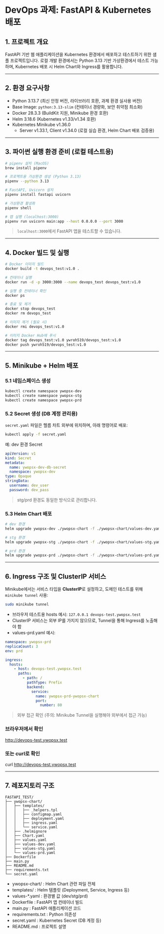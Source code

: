 # DevOps 과제: FastAPI & Kubernetes 배포

## 1. 프로젝트 개요
FastAPI 기반 웹 애플리케이션을 Kubernetes 환경에서 배포하고 테스트하기 위한 샘플 프로젝트입니다.
로컬 개발 환경에서는 Python 3.13 기반 가상환경에서 테스트 가능하며, Kubernetes 배포 시 Helm Chart와 Ingress를 활용합니다.

---

## 2. 환경 요구사항

- Python 3.13.7 (최신 안정 버전, 라이브러리 호환, 과제 환경 실사용 버전)
- Base Image: `python:3.13-slim` (컨테이너 경량화, 보안 취약점 최소화)
- Docker 28.3.3 (BuildKit 지원, Minikube 환경 호환)
- Helm 3.18.6 (Kubernetes v1.33/v1.34 호환)
- Kubernetes Minikube v1.36.0
  - Server v1.33.1, Client v1.34.0 (로컬 실습 환경, Helm Chart 배포 검증용)


---

## 3. 파이썬 실행 환경 준비 (로컬 테스트용)

```bash
# pipenv 설치 (MacOS)
brew install pipenv

# 프로젝트용 가상환경 생성 (Python 3.13)
pipenv --python 3.13

# FastAPI, Uvicorn 설치
pipenv install fastapi uvicorn

# 가상환경 활성화
pipenv shell

# 앱 실행 (localhost:3000)
pipenv run uvicorn main:app --host 0.0.0.0 --port 3000
```

> `localhost:3000`에서 FastAPI 앱을 테스트할 수 있습니다.

---

## 4. Docker 빌드 및 실행

```bash
# Docker 이미지 빌드
docker build -t devops_test:v1.0 .

# 컨테이너 실행
docker run -d -p 3000:3000 --name devops_test devops_test:v1.0

# 실행 중 컨테이너 확인
docker ps

# 종료 및 제거
docker stop devops_test
docker rm devops_test

# 이미지 제거 (필요 시)
docker rmi devops_test:v1.0

# 이미지 Docker Hub에 푸시
docker tag devops_test:v1.0 ywroh519/devops_test:v1.0
docker push ywroh519/devops_test:v1.0
```

---

## 5. Minikube + Helm 배포

### 5.1 네임스페이스 생성

```bash
kubectl create namespace ywopsx-dev
kubectl create namespace ywopsx-stg
kubectl create namespace ywopsx-prd
```

### 5.2 Secret 생성 (DB 계정 관리용)

`secret.yaml` 파일은 헬름 차트 외부에 위치하며, 아래 명령어로 배포:

```bash
kubectl apply -f secret.yaml
```

예: dev 환경 Secret

```yaml
apiVersion: v1
kind: Secret
metadata:
  name: ywopsx-dev-db-secret
  namespace: ywopsx-dev
type: Opaque
stringData:
  username: dev_user
  password: dev_pass
```

> stg/prd 환경도 동일한 방식으로 관리합니다.

### 5.3 Helm Chart 배포

```bash
# dev 환경
helm upgrade ywopsx-dev ./ywopsx-chart -f ./ywopsx-chart/values-dev.yaml --set image.tag="v1.0" --namespace ywopsx-dev

# stg 환경
helm upgrade ywopsx-stg ./ywopsx-chart -f ./ywopsx-chart/values-stg.yaml --set image.tag="v1.0" --namespace ywopsx-stg

# prd 환경
helm upgrade ywopsx-prd ./ywopsx-chart -f ./ywopsx-chart/values-prd.yaml --set image.tag="v1.0" --namespace ywopsx-prd
```

---

## 6. Ingress 구조 및 ClusterIP 서비스

Minikube에서는 서비스 타입을 **ClusterIP**로 설정하고, 도메인 테스트를 위해 `minikube tunnel` 사용:

```bash
sudo minikube tunnel
```

- 브라우저 테스트용 hosts 예시: `127.0.0.1 devops-test.ywopsx.test`
- ClusterIP 서비스는 외부 IP를 가지지 않으므로, Tunnel을 통해 Ingress를 노출해야 함
- values-prd.yaml 예시:

```yaml
namespace: ywopsx-prd
replicaCount: 3
env: prd

ingress:
  hosts:
    - host: devops-test.ywopsx.test
      paths:
        - path: /
          pathType: Prefix
          backend:
            service:
              name: ywopsx-prd-ywopsx-chart
              port:
                number: 80
```

> 외부 접근 확인 (주의: Minikube Tunnel을 실행해야 외부에서 접근 가능)
### 브라우저에서 확인
http://devops-test.ywopsx.test

### 또는 curl로 확인
curl http://devops-test.ywopsx.test




---

## 7. 레포지토리 구조

```
FASTAPI_TEST/
├── ywopsx-chart/
│   ├── templates/
│   │   ├── _helpers.tpl
│   │   ├── configmap.yaml
│   │   ├── deployment.yaml
│   │   ├── ingress.yaml
│   │   └── service.yaml
│   ├── .helmignore
│   ├── Chart.yaml
│   ├── values.yaml
│   ├── values-dev.yaml
│   ├── values-stg.yaml
│   └── values-prd.yaml
├── Dockerfile
├── main.py
├── README.md
├── requirements.txt
└── secret.yaml
```
- ywopsx-chart/ : Helm Chart 관련 파일 전체
- templates/ : Helm 템플릿 (Deployment, Service, Ingress 등)
- values-*.yaml : 환경별 값 (dev/stg/prd)
- Dockerfile : FastAPI 앱 컨테이너 빌드
- main.py : FastAPI 애플리케이션 코드
- requirements.txt : Python 의존성
- secret.yaml : Kubernetes Secret (DB 계정 등)
- README.md : 프로젝트 설명
